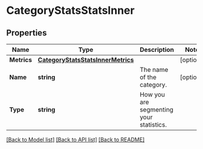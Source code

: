 # CategoryStatsStatsInner

## Properties

Name | Type | Description | Notes
------------ | ------------- | ------------- | -------------
**Metrics** | [**CategoryStatsStatsInnerMetrics**](CategoryStatsStatsInnerMetrics.md) |  |[optional] 
**Name** | **string** | The name of the category. |[optional] 
**Type** | **string** | How you are segmenting your statistics. |

[[Back to Model list]](../README.md#documentation-for-models) [[Back to API list]](../README.md#documentation-for-api-endpoints) [[Back to README]](../README.md)


